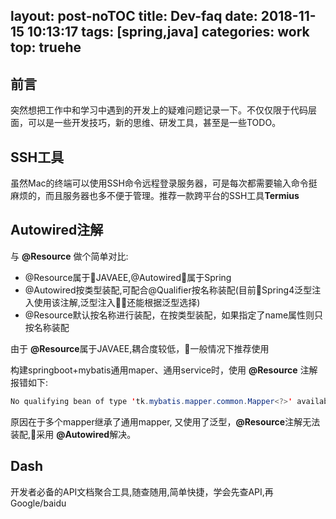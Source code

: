 layout: post-noTOC
title: Dev-faq
date: 2018-11-15 10:13:17
tags: [spring,java]
categories: work
top: truehe
---
## 前言
突然想把工作中和学习中遇到的开发上的疑难问题记录一下。不仅仅限于代码层面，可以是一些开发技巧，新的思维、研发工具，甚至是一些TODO。
## SSH工具
虽然Mac的终端可以使用SSH命令远程登录服务器，可是每次都需要输入命令挺麻烦的，而且服务器也多不便于管理。推荐一款跨平台的SSH工具**Termius**

## Autowired注解
与 **@Resource** 做个简单对比:
* @Resource属于JAVAEE,@Autowired属于Spring
* @Autowired按类型装配,可配合@Qualifier按名称装配(目前Spring4泛型注入使用该注解,泛型注入还能根据泛型选择)
* @Resource默认按名称进行装配，在按类型装配，如果指定了name属性则只按名称装配

由于 **@Resource**属于JAVAEE,耦合度较低，一般情况下推荐使用
<!--more-->

构建springboot+mybatis通用maper、通用service时，使用 **@Resource** 注解报错如下:
```java
No qualifying bean of type 'tk.mybatis.mapper.common.Mapper<?>' available: expected single matching bean but found 2: roleMapper,userMapper
```
原因在于多个mapper继承了通用mapper, 又使用了泛型，**@Resource**注解无法装配,采用 **@Autowired**解决。

## Dash
开发者必备的API文档聚合工具,随查随用,简单快捷，学会先查API,再Google/baidu 